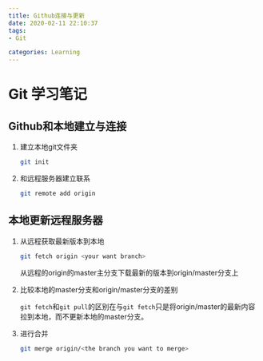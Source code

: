 ```yaml
---
title: Github连接与更新
date: 2020-02-11 22:10:37
tags: 
- Git

categories: Learning
---
```


# Git 学习笔记

## Github和本地建立与连接

1. 建立本地git文件夹

   ```bash
   git init
   ```

2. 和远程服务器建立联系

   ```bash
   git remote add origin 
   ```

## 本地更新远程服务器

1. 从远程获取最新版本到本地

   ```bash
   git fetch origin <your want branch>
   ```

   从远程的origin的master主分支下载最新的版本到origin/master分支上

2. 比较本地的master分支和origin/master分支的差别

   `git fetch`和`git pull`的区别在与`git fetch`只是将origin/master的最新内容拉到本地，而不更新本地的master分支。

3. 进行合并

   ```bash
   git merge origin/<the branch you want to merge>
   ```



